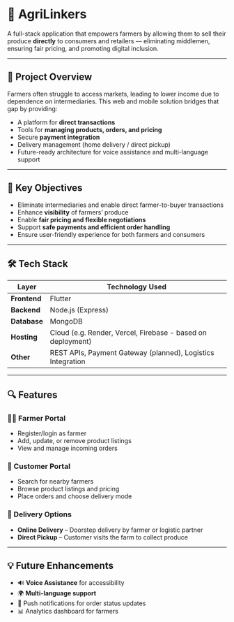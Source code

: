 # 🌾 AgriLinkers

A full-stack application that empowers farmers by allowing them to sell their produce **directly** to consumers and retailers — eliminating middlemen, ensuring fair pricing, and promoting digital inclusion.

---

## 🚀 Project Overview

Farmers often struggle to access markets, leading to lower income due to dependence on intermediaries. This web and mobile solution bridges that gap by providing:

- A platform for **direct transactions**
- Tools for **managing products, orders, and pricing**
- Secure **payment integration**
- Delivery management (home delivery / direct pickup)
- Future-ready architecture for voice assistance and multi-language support

---

## 🎯 Key Objectives

- Eliminate intermediaries and enable direct farmer-to-buyer transactions  
- Enhance **visibility** of farmers’ produce  
- Enable **fair pricing and flexible negotiations**  
- Support **safe payments and efficient order handling**  
- Ensure user-friendly experience for both farmers and consumers  

---

## 🛠️ Tech Stack

| Layer       | Technology Used     |
|-------------|---------------------|
| **Frontend**| Flutter             |
| **Backend** | Node.js (Express)   |
| **Database**| MongoDB             |
| **Hosting** | Cloud (e.g. Render, Vercel, Firebase - based on deployment) |
| **Other**   | REST APIs, Payment Gateway (planned), Logistics Integration |

---

## 🔍 Features

### 👨‍🌾 Farmer Portal
- Register/login as farmer
- Add, update, or remove product listings
- View and manage incoming orders

### 🛒 Customer Portal
- Search for nearby farmers
- Browse product listings and pricing
- Place orders and choose delivery mode

### 🚚 Delivery Options
- **Online Delivery** – Doorstep delivery by farmer or logistic partner  
- **Direct Pickup** – Customer visits the farm to collect produce  

---

## 💡 Future Enhancements
- 🔊 **Voice Assistance** for accessibility
- 🌍 **Multi-language support**
- 📲 Push notifications for order status updates
- 📊 Analytics dashboard for farmers

